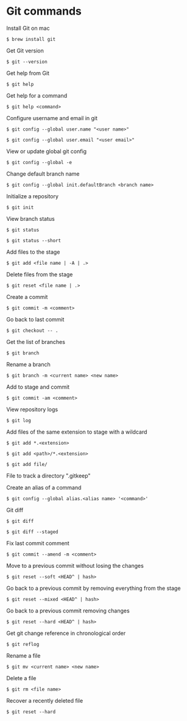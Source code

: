 # Git commands

Install Git on mac

    $ brew install git

Get Git version

    $ git --version

Get help from Git

    $ git help

Get help for a command

    $ git help <command>

Configure username and email in git

    $ git config --global user.name "<user name>"

    $ git config --global user.email "<user email>"

View or update global git config

    $ git config --global -e

Change default branch name

    $ git config --global init.defaultBranch <branch name>

Initialize a repository

    $ git init

View branch status

    $ git status

    $ git status --short

Add files to the stage

    $ git add <file name | -A | .>

Delete files from the stage

    $ git reset <file name | .>

Create a commit

    $ git commit -m <comment>

Go back to last commit

    $ git checkout -- .

Get the list of branches

    $ git branch

Rename a branch

    $ git branch -m <current name> <new name>

Add to stage and commit

    $ git commit -am <comment>

View repository logs

    $ git log

Add files of the same extension to stage with a wildcard

    $ git add *.<extension>

    $ git add <path>/*.<extension>

    $ git add file/

File to track a directory ".gitkeep"

Create an alias of a command

    $ git config --global alias.<alias name> '<command>'

Git diff

    $ git diff

    $ git diff --staged

Fix last commit comment

    $ git commit --amend -m <comment>

Move to a previous commit without losing the changes

    $ git reset --soft <HEAD^ | hash>

Go back to a previous commit by removing everything from the stage

    $ git reset --mixed <HEAD^ | hash>

Go back to a previous commit removing changes

    $ git reset --hard <HEAD^ | hash>

Get git change reference in chronological order

    $ git reflog

Rename a file

    $ git mv <current name> <new name>

Delete a file

    $ git rm <file name>

Recover a recently deleted file

    $ git reset --hard 